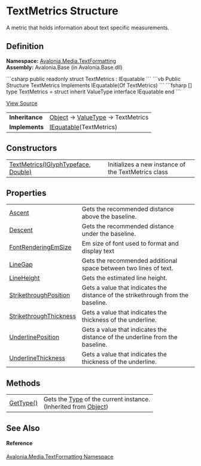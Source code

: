 # TextMetrics Structure


A metric that holds information about text specific measurements.



## Definition
**Namespace:** <a href="N_Avalonia_Media_TextFormatting">Avalonia.Media.TextFormatting</a>  
**Assembly:** Avalonia.Base (in Avalonia.Base.dll)

<Tabs groupId="api-code-preview">
<TabItem value="csharp" label="C#">
```csharp
public readonly struct TextMetrics : IEquatable<TextMetrics>
```
</TabItem>
<TabItem value="vb" label="VB">
```vb
Public Structure TextMetrics
	Implements IEquatable(Of TextMetrics)
```
</TabItem>
<TabItem value="fsharp" label="F#">
```fsharp
[<SealedAttribute>]
type TextMetrics = 
    struct
        inherit ValueType
        interface IEquatable<TextMetrics>
    end
```
</TabItem>
</Tabs>



<a href="https://github.com/AvaloniaUI/Avalonia/tree/master/src/Avalonia.Base/Media/TextFormatting/TextMetrics.cs" title="View the source code">View Source</a>

<table>
<tr><td><strong>Inheritance</strong></td><td><a href="https://learn.microsoft.com/dotnet/api/system.object" target="_blank" rel="noopener noreferrer">Object</a>  →  <a href="https://learn.microsoft.com/dotnet/api/system.valuetype" target="_blank" rel="noopener noreferrer">ValueType</a>  →  TextMetrics</td></tr>
<tr><td><strong>Implements</strong></td><td><a href="https://learn.microsoft.com/dotnet/api/system.iequatable-1" target="_blank" rel="noopener noreferrer">IEquatable</a>(TextMetrics)</td></tr>
</table>



## Constructors
<table>
<tr>
<td><a href="M_Avalonia_Media_TextFormatting_TextMetrics__ctor">TextMetrics(IGlyphTypeface, Double)</a></td>
<td>Initializes a new instance of the TextMetrics class</td>
</tr>
</table>

## Properties
<table>
<tr>
<td><a href="P_Avalonia_Media_TextFormatting_TextMetrics_Ascent">Ascent</a></td>
<td>Gets the recommended distance above the baseline.</td>
</tr>
<tr>
<td><a href="P_Avalonia_Media_TextFormatting_TextMetrics_Descent">Descent</a></td>
<td>Gets the recommended distance under the baseline.</td>
</tr>
<tr>
<td><a href="P_Avalonia_Media_TextFormatting_TextMetrics_FontRenderingEmSize">FontRenderingEmSize</a></td>
<td>Em size of font used to format and display text</td>
</tr>
<tr>
<td><a href="P_Avalonia_Media_TextFormatting_TextMetrics_LineGap">LineGap</a></td>
<td>Gets the recommended additional space between two lines of text.</td>
</tr>
<tr>
<td><a href="P_Avalonia_Media_TextFormatting_TextMetrics_LineHeight">LineHeight</a></td>
<td>Gets the estimated line height.</td>
</tr>
<tr>
<td><a href="P_Avalonia_Media_TextFormatting_TextMetrics_StrikethroughPosition">StrikethroughPosition</a></td>
<td>Gets a value that indicates the distance of the strikethrough from the baseline.</td>
</tr>
<tr>
<td><a href="P_Avalonia_Media_TextFormatting_TextMetrics_StrikethroughThickness">StrikethroughThickness</a></td>
<td>Gets a value that indicates the thickness of the underline.</td>
</tr>
<tr>
<td><a href="P_Avalonia_Media_TextFormatting_TextMetrics_UnderlinePosition">UnderlinePosition</a></td>
<td>Gets a value that indicates the distance of the underline from the baseline.</td>
</tr>
<tr>
<td><a href="P_Avalonia_Media_TextFormatting_TextMetrics_UnderlineThickness">UnderlineThickness</a></td>
<td>Gets a value that indicates the thickness of the underline.</td>
</tr>
</table>

## Methods
<table>
<tr>
<td><a href="https://learn.microsoft.com/dotnet/api/system.object.gettype" target="_blank" rel="noopener noreferrer">GetType()</a></td>
<td>Gets the <a href="https://learn.microsoft.com/dotnet/api/system.type" target="_blank" rel="noopener noreferrer">Type</a> of the current instance.<br />(Inherited from <a href="https://learn.microsoft.com/dotnet/api/system.object" target="_blank" rel="noopener noreferrer">Object</a>)</td>
</tr>
</table>

## See Also


#### Reference
<a href="N_Avalonia_Media_TextFormatting">Avalonia.Media.TextFormatting Namespace</a>  

